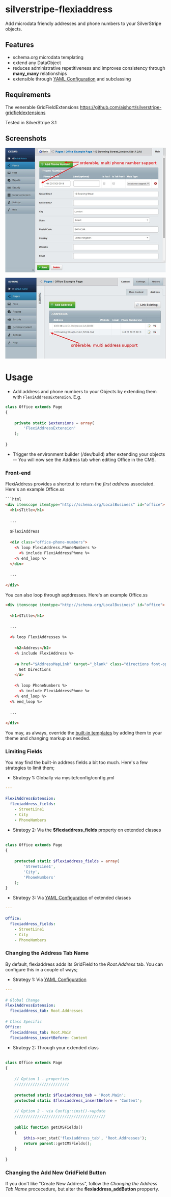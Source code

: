 silverstripe-flexiaddress
=========================

Add microdata friendly addresses and phone numbers to your SilverStripe objects. 

Features
--------

* schema.org microdata templating
* extend any DataObject 
* reduces administrative repetitiveness and improves consistency through **many_many** relationships
* extensible through [YAML Configuration](http://doc.silverstripe.org/framework/en/topics/configuration) and subclassing


Requirements
------------

The venerable GridFieldExtensions https://github.com/ajshort/silverstripe-gridfieldextensions

Tested in SilverStripe 3.1

Screenshots
-----------

![editing](https://github.com/briceburg/silverstripe-flexiaddress/blob/master/docs/screenshots/flexiaddress_1.jpg?raw=true)

![list](https://github.com/briceburg/silverstripe-flexiaddress/blob/master/docs/screenshots/flexiaddress_2.jpg?raw=true)


Usage 
=====

* Add address and phone numbers to your Objects by extending them with
`FlexiAddressExtension`.  E.g.

```php
class Office extends Page
{

    private static $extensions = array(
        'FlexiAddressExtension'
    );

}
```

* Trigger the environment builder (/dev/build) after extending your objects --
You will now see the Address tab when editing Office in the CMS.

### Front-end

FlexiAddress provides a shortcut to return the _first address_ associated.
Here's an example Office.ss

```html
```html
<div itemscope itemtype="http://schema.org/LocalBusiness" id="office">
  <h1>$Title</h1>

  ...
  
  $FlexiAddress
  
  <div class="office-phone-numbers">
    <% loop FlexiAddress.PhoneNumbers %>
      <% include FlexiAddressPhone %>
    <% end_loop %>
  </div>
  
  ...

</div>
```


You can also loop through aqddresses. Here's an example Office.ss

```html
<div itemscope itemtype="http://schema.org/LocalBusiness" id="office">

  <h1>$Title</h1>

  ... 
  
  <% loop FlexiAddresses %>

    <h2>Address</h2>
    <% include FlexiAddress %> 
    
    <a href="$AddressMapLink" target="_blank" class="directions font-opensans">
      Get Directions
    </a> 
      
    <% loop PhoneNumbers %> 
      <% include FlexiAddressPhone %> 
    <% end_loop %> 
  <% end_loop %> 
  
  ... 
  
</div>

```


You may, as always, override the [built-in templates](https://github.com/briceburg/silverstripe-flexiaddress/tree/master/templates) by
adding them to your theme and changing markup as needed.


### Limiting Fields

You may find the built-in address fields a bit too much. Here's a few strategies
to limit them;

* Strategy 1: Globally via mysite/config/config.yml

```yaml
---

FlexiAddressExtension:
  flexiaddress_fields:
    - StreetLine1
    - City
    - PhoneNumbers
```

* Strategy 2: Via the **$flexiaddress_fields** property on extended classes

```php

class Office extends Page
{

    protected static $flexiaddress_fields = array(
        'StreetLine1',
        'City',
        'PhoneNumbers'
    );
}
```

* Strategy 3: Via [YAML Configuration](http://doc.silverstripe.org/framework/en/topics/configuration) of extended classes

```yaml
---

Office:
  flexiaddress_fields:
    - StreetLine1
    - City
    - PhoneNumbers
```

### Changing the Address Tab Name

By default, flexiaddress adds its GridField to the _Root.Address_ tab. You
can configure this in a couple of ways;

* Strategy 1: Via [YAML Configuration](http://doc.silverstripe.org/framework/en/topics/configuration)

```yaml
---

# Global Change
FlexiAddressExtension:
  flexiaddress_tab: Root.Addresses
  
# Class Specific
Office:
  flexiaddress_tab: Root.Main
  flexiaddress_insertBefore: Content

```
 
* Strategy 2: Through your extended class
 
```php

class Office extends Page
{

    // Option 1 - properties
    ////////////////////////
    
    protected static $flexiaddress_tab = 'Root.Main';
    protected static $flexiaddress_insertBefore = 'Content';
   
    // Option 2 - via Config::inst()->update
    ////////////////////////////////////////
    
    public function getCMSFields()
    {
        $this->set_stat('flexiaddress_tab', 'Root.Addresses');
        return parent::getCMSFields();
    }
   
}
```

### Changing the Add New GridField Button

If you don't like "Create New Address", follow the _Changing the Address Tab Name_
procecedure, but alter the **flexiaddress_addButton** propperty.


 